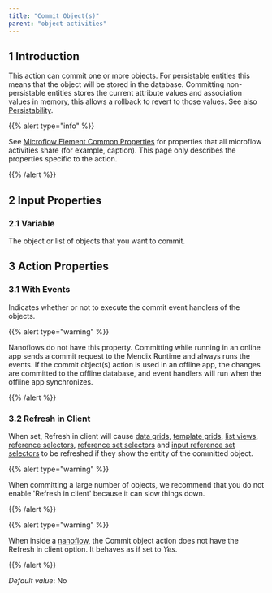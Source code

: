 ```yaml
---
title: "Commit Object(s)"
parent: "object-activities"
---
```


## 1 Introduction

This action can commit one or more objects. For persistable entities this means that the object will be stored in the database. Committing non-persistable entities stores the current attribute values and association values in memory, this allows a rollback to revert to those values. See also [Persistability](persistability).

{{% alert type="info" %}}

See [Microflow Element Common Properties](microflow-element-common-properties) for properties that all microflow activities share (for example, caption). This page only describes the properties specific to the action.

{{% /alert %}}

## 2 Input Properties

### 2.1 Variable

The object or list of objects that you want to commit.

## 3 Action Properties

### 3.1 With Events

Indicates whether or not to execute the commit event handlers of the objects.

{{% alert type="warning" %}}

Nanoflows do not have this property. Committing while running in an online app sends a commit request to the Mendix Runtime and always runs the events. If the commit object(s) action is used in an offline app, the changes are committed to the offline database, and event handlers will run when the offline app synchronizes.

{{% /alert %}}

### 3.2 Refresh in Client

When set, Refresh in client will cause [data grids](data-grid), [template grids](template-grid), [list views](list-view), [reference selectors](reference-selector), [reference set selectors](reference-set-selector) and [input reference set selectors](input-reference-set-selector) to be refreshed if they show the entity of the committed object.

{{% alert type="warning" %}}

When committing a large number of objects, we recommend that you do not enable 'Refresh in client' because it can slow things down.

{{% /alert %}}

{{% alert type="warning" %}}

When inside a [nanoflow](nanoflows), the Commit object action does not have the Refresh in client option. It behaves as if set to _Yes_.

{{% /alert %}}

_Default value_: No